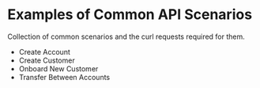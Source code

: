 Examples of Common API Scenarios
=========

Collection of common scenarios and the curl requests required for them.

* Create Account
* Create Customer
* Onboard New Customer
* Transfer Between Accounts
